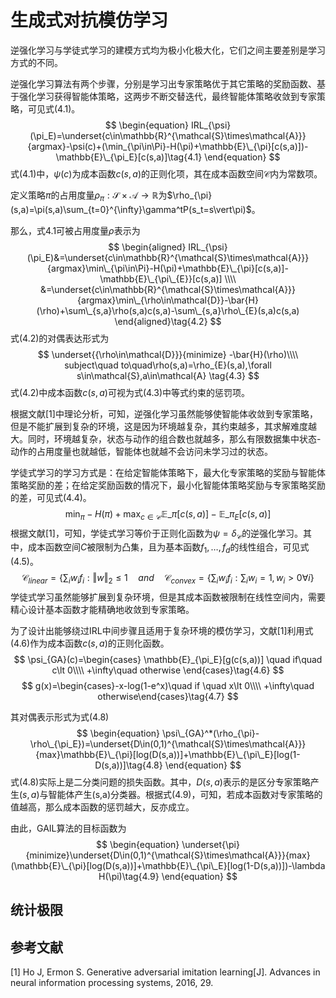 # 生成式对抗模仿学习

逆强化学习与学徒式学习的建模方式均为极小化极大化，它们之间主要差别是学习方式的不同。

逆强化学习算法有两个步骤，分别是学习出专家策略优于其它策略的奖励函数、基于强化学习获得智能体策略，这两步不断交替迭代，最终智能体策略收敛到专家策略，可见式(4.1)。
$$
\begin{equation}
IRL_{\psi}(\pi_E)=\underset{c\in\mathbb{R}^{\mathcal{S}\times\mathcal{A}}}{argmax}-\psi(c)+(\min_{\pi\in\Pi}-H(\pi)+\mathbb{E}\_{\pi}[c(s,a)])-\mathbb{E}\_{\pi_E}[c(s,a)]\tag{4.1}
\end{equation}
$$
式(4.1)中，$\psi(c)$为成本函数$c(s,a)$的正则化项，其在成本函数空间$\mathcal{C}$内为常数项。

定义策略$\pi$的占用度量$\rho_{\pi}:\mathcal{S}\times\mathcal{A}\to\mathbb{R}$为$\rho_{\pi}(s,a)=\pi(s,a)\sum_{t=0}^{\infty}\gamma^tP(s_t=s\vert\pi)$。

那么，式4.1可被占用度量$\rho$表示为
$$
\begin{aligned}
IRL_{\psi}(\pi_E)&=\underset{c\in\mathbb{R}^{\mathcal{S}\times\mathcal{A}}}{argmax}\min\_{\pi\in\Pi}-H(\pi)+\mathbb{E}\_{\pi}[c(s,a)]-\mathbb{E}\_{\pi\_{E}}[c(s,a)] \\\\
&=\underset{c\in\mathbb{R}^{\mathcal{S}\times\mathcal{A}}}{argmax}\min\_{\rho\in\mathcal{D}}-\bar{H}(\rho)+\sum\_{s,a}\rho(s,a)c(s,a)-\sum\_{s,a}\rho\_{E}(s,a)c(s,a)
\end{aligned}\tag{4.2}
$$
式(4.2)的对偶表达形式为
$$
\underset{{\rho\in\mathcal{D}}}{minimize} -\bar{H}(\rho)\\\\
subject\quad to\quad\rho(s,a)=\rho_{E}(s,a),\forall s\in\mathcal{S},a\in\mathcal{A} \tag{4.3}
$$
式(4.2)中成本函数$c(s,a)$可视为式(4.3)中等式约束的惩罚项。

根据文献[1]中理论分析，可知，逆强化学习虽然能够使智能体收敛到专家策略，但是不能扩展到复杂的环境，这是因为环境越复杂，其约束越多，其求解难度越大。同时，环境越复杂，状态与动作的组合数也就越多，那么有限数据集中状态-动作的占用度量也就越低，智能体也就越不会访问未学习过的状态。

学徒式学习的学习方式是：在给定智能体策略下，最大化专家策略的奖励与智能体策略奖励的差；在给定奖励函数的情况下，最小化智能体策略奖励与专家策略奖励的差，可见式(4.4)。
$$
\begin{equation}
\min_{\pi} -H(\pi)+\max_{c\in\mathcal{C}}\mathbb{E}\_{\pi}[c(s,a)]-\mathbb{E}\_{\pi_E}[c(s,a)]\tag{4.4}
\end{equation}
$$
根据文献[1]，可知，学徒式学习等价于正则化函数为$\psi=\delta_{\mathcal{C}}$的逆强化学习。其中，成本函数空间$C$被限制为凸集，且为基本函数$f_1,\dots,f_d$的线性组合，可见式(4.5)。
$$
\mathcal{C}_{linear}=\{\sum_i w_if_i : \Vert w\Vert_2\le 1\quad and\quad \mathcal{C}_{convex}=\{\sum_i w_if_i:\sum_iw_i=1,w_i\gt0 \forall i\}\tag{4.5}
$$
学徒式学习虽然能够扩展到复杂环境，但是其成本函数被限制在线性空间内，需要精心设计基本函数才能精确地收敛到专家策略。

为了设计出能够绕过IRL中间步骤且适用于复杂环境的模仿学习，文献[1]利用式(4.6)作为成本函数$c(s,a)$的正则化函数。
$$
\psi_{GA}(c)=\begin{cases}
\mathbb{E}_{\pi_E}[g(c(s,a))] \quad if\quad c\lt 0\\\\
+\infty\quad otherwise
\end{cases}\tag{4.6}
$$
$$
g(x)=\begin{cases}-x-log(1-e^x)\quad if \quad x\lt 0\\\\ +\infty\quad otherwise\end{cases}\tag{4.7}
$$

其对偶表示形式为式(4.8)
$$
\begin{equation}
\psi\_{GA}^*(\rho_{\pi}-\rho\_{\pi_E})=\underset{D\in(0,1)^{\mathcal{S}\times\mathcal{A}}}{max}\mathbb{E}\_{\pi}[log(D(s,a))]+\mathbb{E}\_{\pi\_E}[log(1-D(s,a))]\tag{4.8}
\end{equation}
$$
式(4.8)实际上是二分类问题的损失函数。其中，$D(s,a)$表示的是区分专家策略产生$(s,a)$与智能体产生(s,a)分类器。根据式(4.9)，可知，若成本函数对专家策略的值越高，那么成本函数的惩罚越大，反亦成立。

由此，GAIL算法的目标函数为
$$
\begin{equation}
\underset{\pi}{minimize}\underset{D\in(0,1)^{\mathcal{S}\times\mathcal{A}}}{max}(\mathbb{E}\_{\pi}[log(D(s,a))]+\mathbb{E}\_{\pi\_E}[log(1-D(s,a))])-\lambda H(\pi)\tag{4.9}
\end{equation}
$$



## 统计极限





## 参考文献

[1] Ho J, Ermon S. Generative adversarial imitation learning[J]. Advances in neural information processing systems, 2016, 29.
